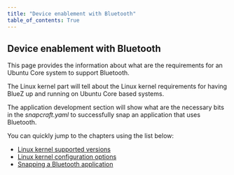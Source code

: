 ```yaml
---
title: "Device enablement with Bluetooth"
table_of_contents: True
---
```


## Device enablement with Bluetooth

This page provides the information about what are the requirements for an Ubuntu
Core system to support Bluetooth.

The Linux kernel part will tell about the Linux kernel requirements for having
BlueZ up and running on Ubuntu Core based systems.

The application development section will show what are the necessary bits in
the *snapcraft.yaml* to successfully snap an application that uses Bluetooth.

You can quickly jump to the chapters using the list below:

 - [Linux kernel supported versions](supported-kernels.html)
 - [Linux kernel configuration options](kernel-configuration-options.html)
 - [Snapping a Bluetooth application](snapping-bluetooth-enabled-application.html)
